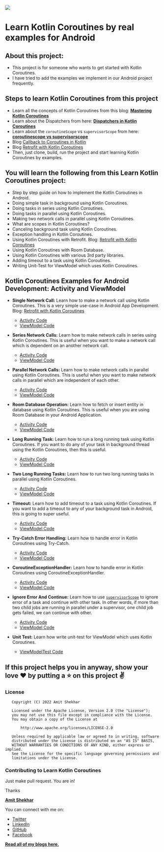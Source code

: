<img src=https://raw.githubusercontent.com/amitshekhariitbhu/Learn-Kotlin-Coroutines/main/assets/learn-kotlin-coroutines.png >

# Learn Kotlin Coroutines by real examples for Android

## About this project:

* This project is for someone who wants to get started with Kotlin Coroutines.
* I have tried to add the examples we implement in our Android project frequently.

## Steps to learn Kotlin Coroutines from this project

* Learn all the concepts of Kotlin Coroutines from this blog: **[Mastering Kotlin Coroutines](https://amitshekhar.me/blog/kotlin-coroutines)**
* Learn about the Dispatchers from here: **[Dispatchers in Kotlin Coroutines](https://amitshekhar.me/blog/dispatchers-in-kotlin-coroutines)**
* Learn about the `coroutineScope` vs `supervisorScope` from here: **[coroutinescope vs supervisorscope](https://amitshekhar.me/blog/coroutinescope-vs-supervisorscope)**
* Blog [Callback to Coroutines in Kotlin](https://amitshekhar.me/blog/callback-to-coroutines-in-kotlin)  
* Blog [Retrofit with Kotlin Coroutines](https://amitshekhar.me/blog/retrofit-with-kotlin-coroutines)
* Then, just clone, build, run the project and start learning Kotlin Coroutines by examples.

## You will learn the following from this Learn Kotlin Coroutines project:

* Step by step guide on how to implement the Kotlin Coroutines in Android.
* Doing simple task in background using Kotlin Coroutines.
* Doing tasks in series using Kotlin Coroutines.
* Doing tasks in parallel using Kotlin Coroutines.
* Making two network calls in parallel using Kotlin Coroutines.
* What are scopes in Kotlin Coroutines?
* Canceling background task using Kotlin Coroutines.
* Exception handling in Kotlin Coroutines.
* Using Kotlin Coroutines with Retrofit.
  Blog: [Retrofit with Kotlin Coroutines](https://amitshekhar.me/blog/retrofit-with-kotlin-coroutines)
* Using Kotlin Coroutines with Room Database.
* Using Kotlin Coroutines with various 3rd party libraries.
* Adding timeout to a task using Kotlin Coroutines.
* Writing Unit-Test for ViewModel which uses Kotlin Coroutines.

## Kotlin Coroutines Examples for Android Development: Activity and ViewModel

* **Single Network Call:** Learn how to make a network call using Kotlin Coroutines. This is a very
  simple use-case in Android App Development.
  Blog: [Retrofit with Kotlin Coroutines](https://amitshekhar.me/blog/retrofit-with-kotlin-coroutines)
    * [Activity Code](app/src/main/java/me/amitshekhar/learn/kotlin/coroutines/ui/retrofit/single/SingleNetworkCallActivity.kt)
    * [ViewModel Code](app/src/main/java/me/amitshekhar/learn/kotlin/coroutines/ui/retrofit/single/SingleNetworkCallViewModel.kt)

* **Series Network Calls:** Learn how to make network calls in series using Kotlin Coroutines. This
  is useful when you want to make a network call which is dependent on an another network call.
    * [Activity Code](app/src/main/java/me/amitshekhar/learn/kotlin/coroutines/ui/retrofit/series/SeriesNetworkCallsActivity.kt)
    * [ViewModel Code](app/src/main/java/me/amitshekhar/learn/kotlin/coroutines/ui/retrofit/series/SeriesNetworkCallsViewModel.kt)

* **Parallel Network Calls:** Learn how to make network calls in parallel using Kotlin Coroutines.
  This is useful when you want to make network calls in parallel which are independent of each
  other.
    * [Activity Code](app/src/main/java/me/amitshekhar/learn/kotlin/coroutines/ui/retrofit/parallel/ParallelNetworkCallsActivity.kt)
    * [ViewModel Code](app/src/main/java/me/amitshekhar/learn/kotlin/coroutines/ui/retrofit/parallel/ParallelNetworkCallsViewModel.kt)

* **Room Database Operation:** Learn how to fetch or insert entity in database using Kotlin
  Coroutines. This is useful when you are using Room Database in your Android Application.
    * [Activity Code](app/src/main/java/me/amitshekhar/learn/kotlin/coroutines/ui/room/RoomDBActivity.kt)
    * [ViewModel Code](app/src/main/java/me/amitshekhar/learn/kotlin/coroutines/ui/room/RoomDBViewModel.kt)

* **Long Running Task:** Learn how to run a long running task using Kotlin Coroutines. If you want
  to do any of your task in background thread using the Kotlin Coroutines, then this is useful.
    * [Activity Code](app/src/main/java/me/amitshekhar/learn/kotlin/coroutines/ui/task/onetask/LongRunningTaskActivity.kt)
    * [ViewModel Code](app/src/main/java/me/amitshekhar/learn/kotlin/coroutines/ui/task/onetask/LongRunningTaskViewModel.kt)

* **Two Long Running Tasks:** Learn how to run two long running tasks in parallel using Kotlin
  Coroutines.
    * [Activity Code](app/src/main/java/me/amitshekhar/learn/kotlin/coroutines/ui/task/twotasks/TwoLongRunningTasksActivity.kt)
    * [ViewModel Code](app/src/main/java/me/amitshekhar/learn/kotlin/coroutines/ui/task/twotasks/TwoLongRunningTasksViewModel.kt)

* **Timeout:** Learn how to add timeout to a task using Kotlin Coroutines. If you want to add a
  timeout to any of your background task in Android, this is going to super useful.
    * [Activity Code](app/src/main/java/me/amitshekhar/learn/kotlin/coroutines/ui/timeout/TimeoutActivity.kt)
    * [ViewModel Code](app/src/main/java/me/amitshekhar/learn/kotlin/coroutines/ui/timeout/TimeoutViewModel.kt)

* **Try-Catch Error Handling:** Learn how to handle error in Kotlin Coroutines using Try-Catch.
    * [Activity Code](app/src/main/java/me/amitshekhar/learn/kotlin/coroutines/ui/errorhandling/trycatch/TryCatchActivity.kt)
    * [ViewModel Code](app/src/main/java/me/amitshekhar/learn/kotlin/coroutines/ui/errorhandling/trycatch/TryCatchViewModel.kt)

* **CoroutineExceptionHandler:** Learn how to handle error in Kotlin Coroutines using
  CoroutineExceptionHandler.
    * [Activity Code](app/src/main/java/me/amitshekhar/learn/kotlin/coroutines/ui/errorhandling/exceptionhandler/ExceptionHandlerActivity.kt)
    * [ViewModel Code](app/src/main/java/me/amitshekhar/learn/kotlin/coroutines/ui/errorhandling/exceptionhandler/ExceptionHandlerViewModel.kt)

* **Ignore Error And Continue:** Learn how to
  use [`supervisorScope`](https://amitshekhar.me/blog/coroutinescope-vs-supervisorscope) to ignore
  error of a task and continue with other task. In other words, if more than two child jobs are
  running in parallel under a supervisor, one child job gets failed, we can continue with other.
    * [Activity Code](app/src/main/java/me/amitshekhar/learn/kotlin/coroutines/ui/errorhandling/supervisor/IgnoreErrorAndContinueActivity.kt)
    * [ViewModel Code](app/src/main/java/me/amitshekhar/learn/kotlin/coroutines/ui/errorhandling/supervisor/IgnoreErrorAndContinueViewModel.kt)

* **Unit Test:** Learn how write unit-test for ViewModel which uses Kotlin Coroutines.
    * [ViewModelTest Code](app/src/test/java/me/amitshekhar/learn/kotlin/coroutines/ui/retrofit/single/SingleNetworkCallViewModelTest.kt)

## If this project helps you in anyway, show your love :heart: by putting a :star: on this project :v:

### License

```
   Copyright (C) 2022 Amit Shekhar

   Licensed under the Apache License, Version 2.0 (the "License");
   you may not use this file except in compliance with the License.
   You may obtain a copy of the License at

       http://www.apache.org/licenses/LICENSE-2.0

   Unless required by applicable law or agreed to in writing, software
   distributed under the License is distributed on an "AS IS" BASIS,
   WITHOUT WARRANTIES OR CONDITIONS OF ANY KIND, either express or implied.
   See the License for the specific language governing permissions and
   limitations under the License.
```

### Contributing to Learn Kotlin Coroutines

Just make pull request. You are in!


Thanks

[**Amit Shekhar**](https://amitshekhar.me)

You can connect with me on:

- [Twitter](https://twitter.com/amitiitbhu)
- [LinkedIn](https://www.linkedin.com/in/amit-shekhar-iitbhu)
- [GitHub](https://github.com/amitshekhariitbhu)
- [Facebook](https://www.facebook.com/amit.shekhar.iitbhu)

[**Read all of my blogs here.**](https://amitshekhar.me/blog)
